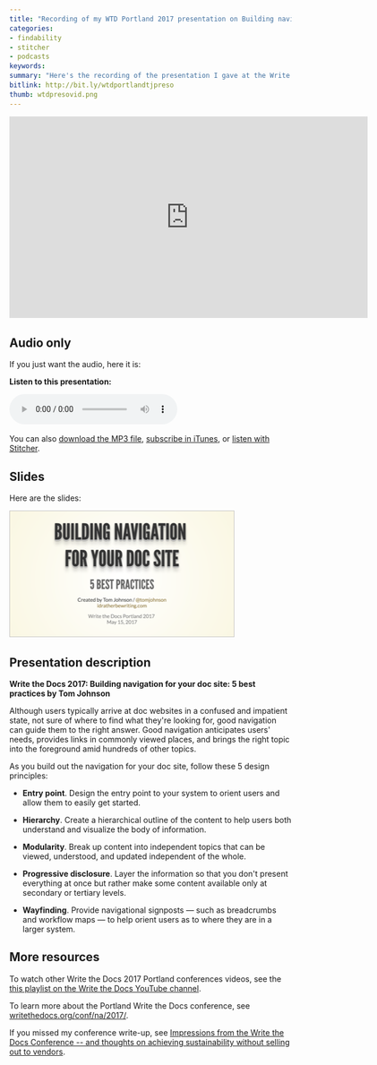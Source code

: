 ```yaml
---
title: "Recording of my WTD Portland 2017 presentation on Building navigation for your doc site -- 5 best practices"
categories:
- findability
- stitcher
- podcasts
keywords:
summary: "Here's the recording of the presentation I gave at the Write the Docs 2017 Portland conference. The presentation explores best practices for doc navigation, including principles such as hierarchy, modularity, progressive disclosure, entry point, and wayfinding. The presentation is about 20 minutes long, and you can either watch a video or listen to audio. Other WTD presentation recordings are also available."
bitlink: http://bit.ly/wtdportlandtjpreso
thumb: wtdpresovid.png
---
```


<iframe width="640" height="360" src="https://www.youtube.com/embed/w-kEmsLwPDE" frameborder="0" allowfullscreen></iframe>


## Audio only

If you just want the audio, here it is:

<div class="audioControls">
<p><b>Listen to this presentation:</b></p>
<p><audio controls="controls"><source src="http://www.podtrac.com/pts/redirect.mp3/idratherassets.com/podcasts/wtdportland2017navigationbestpractices.mp3" type="audio/mpeg" /></audio></p>

<p>You can also <a href="http://www.podtrac.com/pts/redirect.mp3/idratherassets.com/podcasts/wtdportland2017navigationbestpractices.mp3" alt="Recording of User-Centered Design Principles for Organizing Documentation">download the MP3 file</a>, <a href="https://itunes.apple.com/us/podcast/id-rather-be-writing-podcast/id277365275">subscribe in iTunes</a>, or <a href="http://www.stitcher.com/podcast/id-rather-be-writing-technical-writing-podcast"> listen with Stitcher</a>.</p>
</div>

## Slides

Here are the slides:

<a href="https://idratherbewriting.com/files/doc-navigation-wtd/index.html"><img src="/images/wtdpresoportland.png"/></a>

## Presentation description

**Write the Docs 2017: Building navigation for your doc site: 5 best practices by Tom Johnson**

Although users typically arrive at doc websites in a confused and impatient state, not sure of where to find what they're looking for, good navigation can guide them to the right answer. Good navigation anticipates users' needs, provides links in commonly viewed places, and brings the right topic into the foreground amid hundreds of other topics.

As you build out the navigation for your doc site, follow these 5 design principles:

*   **Entry point**. Design the entry point to your system to orient users and allow them to easily get started.

*   **Hierarchy**. Create a hierarchical outline of the content to help users both understand and visualize the body of information.

*   **Modularity**. Break up content into independent topics that can be viewed, understood, and updated independent of the whole.

*   **Progressive disclosure**. Layer the information so that you don't present everything at once but rather make some content available only at secondary or tertiary levels.

*   **Wayfinding**. Provide navigational signposts — such as breadcrumbs and workflow maps — to help orient users as to where they are in a larger system.


## More resources

To watch other Write the Docs 2017 Portland conferences videos, see the [this playlist on the Write the Docs YouTube channel](https://www.youtube.com/playlist?list=PLZAeFn6dfHpkBld-70TsOoYToM3CaTxRC).

To learn more about the Portland Write the Docs conference, see [writethedocs.org/conf/na/2017/](http://www.writethedocs.org/conf/na/2017/).

If you missed my conference write-up, see [Impressions from the Write the Docs Conference -- and thoughts on achieving sustainability without selling out to vendors](https://idratherbewriting.com/2017/05/23/write-the-docs-and-the-battle-against-vendor-evil/).
